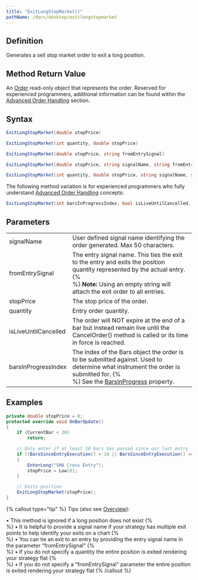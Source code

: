 ```yaml
---
title: "ExitLongStopMarket()"
pathName: /docs/desktop/exitlongstopmarket
---
```


## Definition

Generates a sell stop market order to exit a long position.

## Method Return Value

An [Order](/docs/desktop/order) read-only object that represents the order. Reserved for experienced programmers, additional information can be found within the [Advanced Order Handling](/docs/desktop/advanced_order_handling) section.

## Syntax

```csharp
ExitLongStopMarket(double stopPrice)  
```

```csharp
ExitLongStopMarket(int quantity, double stopPrice)  
```

```csharp
ExitLongStopMarket(double stopPrice, string fromEntrySignal)  
```

```csharp
ExitLongStopMarket(double stopPrice, string signalName, string fromEntrySignal)  
```

```csharp
ExitLongStopMarket(int quantity, double stopPrice, string signalName, string fromEntrySignal)  
```

The following method variation is for experienced programmers who fully understand [Advanced Order Handling](/docs/desktop/advanced_order_handling) concepts:

```csharp
ExitLongStopMarket(int barsInProgressIndex, bool isLiveUntilCancelled, int quantity, double stopPrice, string signalName, string fromEntrySignal)  
```

## Parameters

|  |  |
| --- | --- |
| signalName | User defined signal name identifying the order generated. Max 50 characters. |
| fromEntrySignal | The entry signal name. This ties the exit to the entry and exits the position quantity represented by the actual entry. {% <br> %} **Note:** Using an empty string will attach the exit order to all entries. |
| stopPrice | The stop price of the order. |
| quantity | Entry order quantity. |
| isLiveUntilCancelled | The order will NOT expire at the end of a bar but instead remain live until the CancelOrder() method is called or its time in force is reached. |
| barsInProgressIndex | The index of the Bars object the order is to be submitted against. Used to determine what instrument the order is submitted for. {% <br> %} See the [BarsInProgress](/docs/desktop/barsinprogress) property. |

## Examples

```csharp
private double stopPrice = 0;
protected override void OnBarUpdate()
{
    if (CurrentBar < 20)
        return;

    // Only enter if at least 10 bars has passed since our last entry
    if ((BarsSinceEntryExecution() > 10 || BarsSinceEntryExecution() == -1) && CrossAbove(SMA(10), SMA(20), 1))
    {
        EnterLong("SMA Cross Entry");
        stopPrice = Low[0];
    }

    // Exits position
    ExitLongStopMarket(stopPrice);
}
```

{% callout type="tip" %}
Tips (also see [Overview](/docs/desktop/managed_approach)):

&bull; This method is ignored if a long position does not exist {% <br> %} 
&bull; It is helpful to provide a signal name if your strategy has multiple exit points to help identify your exits on a chart {% <br> %} 
&bull; You can tie an exit to an entry by providing the entry signal name in the parameter "fromEntrySignal" {% <br> %} 
&bull; If you do not specify a quantity the entire position is exited rendering your strategy flat {% <br> %} 
&bull; If you do not specify a "fromEntrySignal" parameter the entire position is exited rendering your strategy flat 
{% /callout %}